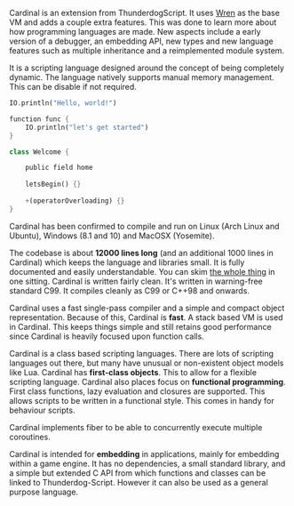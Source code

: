 Cardinal is an extension from ThunderdogScript. It uses [Wren][wren] as the base VM and adds a couple extra features. This was done to learn more about how programming languages are made. New aspects include a early version of a debugger, an embedding API, new types and new language features such as multiple inheritance and a reimplemented module system.

It is a scripting language designed around the concept of being completely dynamic. 
The language natively supports manual memory management. This can be disable if not required.

```dart
IO.println("Hello, world!")

function func {
    IO.println("let's get started")
}

class Welcome {

	public field home
	
	letsBegin() {}
	
	+(operatorOverloading) {}
}
```

Cardinal has been confirmed to compile and run on Linux (Arch Linux and Ubuntu), Windows (8.1 and 10) and MacOSX (Yosemite). 

The codebase is about **12000 lines long** (and an additional 1000 lines in  Cardinal) which keeps the language and libraries small.
It is fully documented and easily understandable. You can skim [the whole thing][src] in one sitting. 
Cardinal is written fairly clean. It's written in warning-free standard C99. It compiles cleanly as C99 or C++98 and onwards.

Cardinal uses a fast single-pass compiler and a simple and compact object representation. 
Because of this, Cardinal is **fast**. A stack based VM is used in Cardinal. This keeps things simple and still retains
good performance since Cardinal is heavily focused upon function calls.

Cardinal is a class based scripting languages. There are lots of scripting languages out there,
but many have unusual or non-existent object models like Lua. Cardinal has **first-class objects**. 
This to allow for a flexible scripting language.
Cardinal also places focus on **functional programming**. First class functions,  lazy evaluation and closures are supported. This allows scripts to 
be written in a functional style. This comes in handy for behaviour scripts.

Cardinal implements fiber to be able to concurrently execute multiple coroutines.

Cardinal is intended for **embedding** in applications, mainly for embedding within a game engine. 
It has no dependencies, a small standard library, and a simple but extended C API from 
which functions and classes can be linked to Thunderdog-Script. However it can also be used as a general purpose language.

[src]: https://github.com/TheAxeC/Cardinal/tree/master/src
[wren]: https://github.com/munificent/wren
